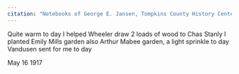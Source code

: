 ```yaml
---
citation: "Notebooks of George E. Jansen, Tompkins County History Center, Ithaca NY."
---
```

Quite warm to day I helped Wheeler draw 2 loads of wood to Chas Stanly I planted Emily Mills garden also Arthur Mabee garden, a light sprinkle to day Vandusen sent for me to day

May 16 1917
